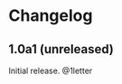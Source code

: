# Changelog

<!-- towncrier release notes start -->

## 1.0a1 (unreleased)

Initial release. @1letter
